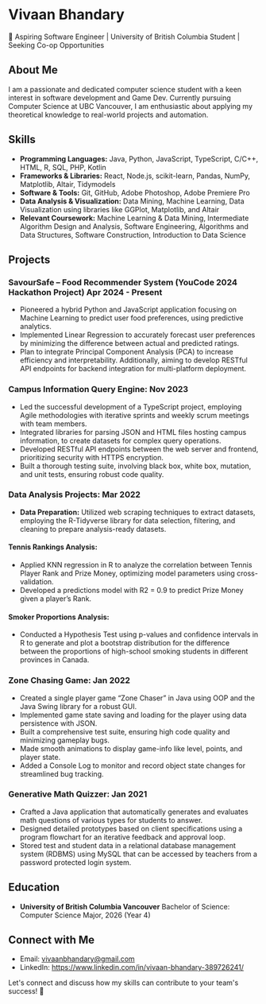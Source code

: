 # Vivaan Bhandary

🚀 Aspiring Software Engineer | University of British Columbia Student | Seeking Co-op Opportunities

## About Me
I am a passionate and dedicated computer science student with a keen interest in software development and Game Dev. Currently pursuing Computer Science at UBC Vancouver, I am enthusiastic about applying my theoretical knowledge to real-world projects and automation.

## Skills
- **Programming Languages:** Java, Python, JavaScript, TypeScript, C/C++, HTML, R, SQL, PHP, Kotlin 
- **Frameworks & Libraries:** React, Node.js, scikit-learn, Pandas, NumPy, Matplotlib, Altair, Tidymodels
- **Software & Tools:** Git, GitHub, Adobe Photoshop, Adobe Premiere Pro
- **Data Analysis & Visualization:** Data Mining, Machine Learning, Data Visualization using libraries like GGPlot, Matplotlib, and Altair
- **Relevant Coursework:** Machine Learning & Data Mining, Intermediate Algorithm Design and Analysis, Software Engineering, Algorithms and Data Structures, Software Construction, Introduction to Data Science


## Projects
### SavourSafe – Food Recommender System (YouCode 2024 Hackathon Project)	Apr 2024 - Present
-	Pioneered a hybrid Python and JavaScript application focusing on Machine Learning to predict user food preferences, using predictive analytics.
-	Implemented Linear Regression to accurately forecast user preferences by minimizing the difference between actual and predicted ratings.
-	Plan to integrate Principal Component Analysis (PCA) to increase efficiency and interpretability. Additionally, aiming to develop RESTful API endpoints for backend integration for multi-platform deployment.


### Campus Information Query Engine: Nov 2023
-	Led the successful development of a TypeScript project, employing Agile methodologies with iterative sprints and weekly scrum meetings with team members.
-	Integrated libraries for parsing JSON and HTML files hosting campus information, to create datasets for complex query operations. 
-	Developed RESTful API endpoints between the web server and frontend, prioritizing security with HTTPS encryption.
-	Built a thorough testing suite, involving black box, white box, mutation, and unit tests, ensuring robust code quality.


### Data Analysis Projects: Mar 2022
- **Data Preparation:** Utilized web scraping techniques to extract datasets, employing the R-Tidyverse library for data selection, filtering, and cleaning to prepare analysis-ready datasets.
  
#### Tennis Rankings Analysis:
-	Applied KNN regression in R to analyze the correlation between Tennis Player Rank and Prize Money, optimizing model parameters using cross-validation.
-	Developed a predictions model with R2 = 0.9 to predict Prize Money given a player’s Rank.

#### Smoker Proportions Analysis:
- Conducted a Hypothesis Test using p-values and confidence intervals in R to generate and plot a bootstrap distribution for the difference between the proportions of high-school smoking students in different provinces in Canada.

### Zone Chasing Game: Jan 2022
-	Created a single player game “Zone Chaser” in Java using OOP and the Java Swing library for a robust GUI.
-	Implemented game state saving and loading for the player using data persistence with JSON.
-	Built a comprehensive test suite, ensuring high code quality and minimizing gameplay bugs.
-	Made smooth animations to display game-info like level, points, and player state.
-	Added a Console Log to monitor and record object state changes for streamlined bug tracking.


### Generative Math Quizzer: Jan 2021
-	Crafted a Java application that automatically generates and evaluates math questions of various types for students to answer.
-	Designed detailed prototypes based on client specifications using a program flowchart for an iterative feedback and approval loop. 
-	Stored test and student data in a relational database management system (RDBMS) using MySQL that can be accessed by teachers from a password protected login system.


## Education
- **University of British Columbia Vancouver**
  Bachelor of Science: Computer Science Major, 2026 (Year 4)

## Connect with Me
- Email: vivaanbhandary@gmail.com
- LinkedIn: https://www.linkedin.com/in/vivaan-bhandary-389726241/

Let's connect and discuss how my skills can contribute to your team's success! 🌟


<!---
vivaanbhandary/vivaanbhandary is a ✨ special ✨ repository because its `README.md` (this file) appears on your GitHub profile.
You can click the Preview link to take a look at your changes.
--->
